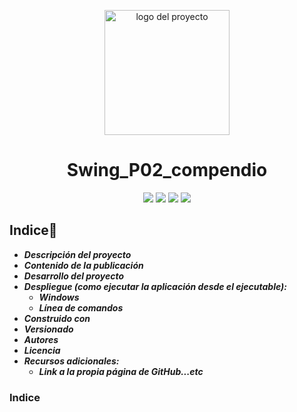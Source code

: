 <p align="center">
  <img width="200" height="200" src="https://github.com/Irishongki/GitHub_MarkDown_Practica01/assets/48756218/58dec1af-3d86-4464-b796-f75c48576c14" alt="logo del proyecto">
</p>
<h1 align="center">Swing_P02_compendio</h1>
<p align="center">
   <img src="https://img.shields.io/badge/STATUS-COMPLETADO-green">
    <img src="https://img.shields.io/badge/LENGUAJE-JAVA-orange">
   <img src="https://img.shields.io/badge/fecha de creación-octubre del 2023-blue">
   <img src="https://img.shields.io/badge/License-EPL%201.0-red">
</p>

## Indice📑
* **_Descripción del proyecto_**
* **_Contenido de la publicación_**
* **_Desarrollo del proyecto_**
* **_Despliegue (como ejecutar la aplicación desde el ejecutable):_**
  * **_Windows_**
  * **_Línea de comandos_**
* **_Construido con_**
* **_Versionado_**
* **_Autores_**
* **_Licencia_**
* **_Recursos adicionales:_**
  * **_Link a la propia página de GitHub...etc_**

### Indice
